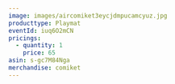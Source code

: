 ```yaml
---
image: images/aircomiket3eycjdmpucamcyuz.jpg
producttype: Playmat
eventId: iuq6O2mCN
pricings:
  - quantity: 1
    price: 65
asin: s-gc7M84Nga
merchandise: comiket
---
```

